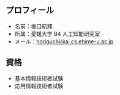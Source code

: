 ## プロフィール
* 名前：堀口航輝
* 所属：愛媛大学 B4 人工知能研究室
* メール：horiguchi@ai.cs.ehime-u.ac.jp

## 資格
* 基本情報技術者試験
* 応用情報技術者試験
